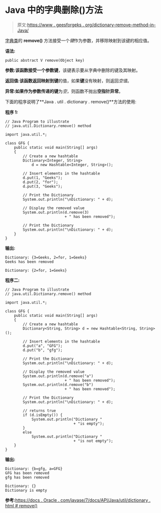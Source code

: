 # Java 中的字典删除()方法

> 原文:[https://www . geesforgeks . org/dictionary-remove-method-in-Java/](https://www.geeksforgeeks.org/dictionary-remove-method-in-java/)

[字典类](https://www.geeksforgeeks.org/java-util-dictionary-class-java/)的 **remove()** 方法接受一个*键*作为参数，并移除映射到该键的相应值。

**语法:**

```
public abstract V remove(Object key)
```

**参数:**该函数接受一个参数**键**，该键表示要从字典中删除的键及其映射。

**返回值:**该函数返回映射到**键**的值，如果**键**没有映射，则返回*空值*。

**异常:**如果作为参数传递的**键**为*空*，则函数不抛出**空指针异常**。

下面的程序说明了**Java . util . dictionary . remove()**方法的使用:

**程序 1:**

```
// Java Program to illustrate
// java.util.Dictionary.remove() method

import java.util.*;

class GFG {
    public static void main(String[] args)
    {
        // Create a new hashtable
        Dictionary<Integer, String>
            d = new Hashtable<Integer, String>();

        // Insert elements in the hashtable
        d.put(1, "Geeks");
        d.put(2, "for");
        d.put(3, "Geeks");

        // Print the Dictionary
        System.out.println("\nDictionary: " + d);

        // Display the removed value
        System.out.println(d.remove(3)
                           + " has been removed");

        // Print the Dictionary
        System.out.println("\nDictionary: " + d);
    }
}
```

**输出:**

```
Dictionary: {3=Geeks, 2=for, 1=Geeks}
Geeks has been removed

Dictionary: {2=for, 1=Geeks}

```

**程序二:**

```
// Java Program to illustrate
// java.util.Dictionary.remove() method

import java.util.*;

class GFG {
    public static void main(String[] args)
    {
        // Create a new hashtable
        Dictionary<String, String> d = new Hashtable<String, String>();

        // Insert elements in the hashtable
        d.put("a", "GFG");
        d.put("b", "gfg");

        // Print the Dictionary
        System.out.println("\nDictionary: " + d);

        // Display the removed value
        System.out.println(d.remove("a")
                           + " has been removed");
        System.out.println(d.remove("b")
                           + " has been removed");

        // Print the Dictionary
        System.out.println("\nDictionary: " + d);

        // returns true
        if (d.isEmpty()) {
            System.out.println("Dictionary "
                               + "is empty");
        }
        else
            System.out.println("Dictionary "
                               + "is not empty");
    }
}
```

**输出:**

```
Dictionary: {b=gfg, a=GFG}
GFG has been removed
gfg has been removed

Dictionary: {}
Dictionary is empty

```

**参考:**[https://docs . Oracle . com/javase/7/docs/API/Java/util/dictionary . html # remove()](https://docs.oracle.com/javase/7/docs/api/java/util/Dictionary.html#remove(java.lang.Object))